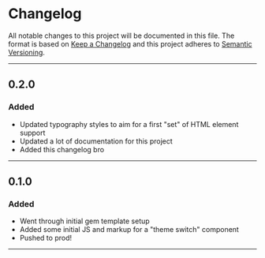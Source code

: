 # Changelog
All notable changes to this project will be documented in this file.
The format is based on [Keep a Changelog](http://keepachangelog.com/en/1.0.0/)
and this project adheres to [Semantic Versioning](http://semver.org/spec/v2.0.0.html).

---
## 0.2.0
### Added
- Updated typography styles to aim for a first "set" of HTML element support
- Updated a lot of documentation for this project
- Added this changelog bro

---
## 0.1.0
### Added
- Went through initial gem template setup
- Added some initial JS and markup for a "theme switch" component
- Pushed to prod!

---
